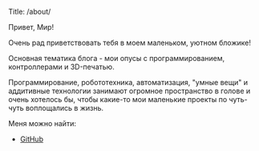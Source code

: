 Title: /about/

Привет, Мир!
 
Очень рад приветствовать тебя в моем маленьком, уютном бложике!

Основная тематика блога - мои опусы с программированием, контроллерами и 3D-печатью.

Программирование, робототехника, автоматизация, "умные вещи" и аддитивные технологии занимают огромное пространство в голове и очень хотелось бы, чтобы какие-то мои маленькие проекты по чуть-чуть воплощались в жизнь.


Меня можно найти: 
* [GitHub](https://github.com/dkurchigin)